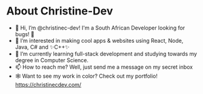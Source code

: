 # About Christine-Dev

- 👋 Hi, I’m @christinec-dev! I'm a South African Developer looking for bugs! 🔎
- 👀 I’m interested in making cool apps & websites using React, Node, Java, C# and ✨C++✨
- 🌱 I’m currently learning full-stack development and studying towards my degree in Computer Science.
- 📫 How to reach me? Well, just send me a message on my secret inbox
- 🕸  Want to see my work in color? Check out my portfolio! https://christinecdev.com/

